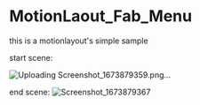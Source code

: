 # MotionLaout_Fab_Menu
this is a motionlayout's simple sample

start scene:

![Uploading Screenshot_1673879359.png…]()

end scene:
![Screenshot_1673879367](https://user-images.githubusercontent.com/108448272/212701857-f05dd031-1961-4b65-a5fe-73e234d5f568.png)
